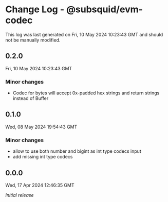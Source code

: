 # Change Log - @subsquid/evm-codec

This log was last generated on Fri, 10 May 2024 10:23:43 GMT and should not be manually modified.

## 0.2.0
Fri, 10 May 2024 10:23:43 GMT

### Minor changes

- Codec for bytes will accept 0x-padded hex strings and return strings instead of Buffer

## 0.1.0
Wed, 08 May 2024 19:54:43 GMT

### Minor changes

- allow to use both number and bigint as int type codecs input
- add missing int type codecs

## 0.0.0
Wed, 17 Apr 2024 12:46:35 GMT

_Initial release_

